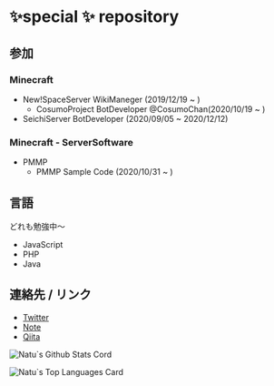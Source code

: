 # **✨special ✨ repository**

## 参加
### Minecraft
 - New!SpaceServer WikiManeger (2019/12/19 ~ )
    - CosumoProject BotDeveloper @CosumoChan(2020/10/19 ~ )
 - SeichiServer BotDeveloper (2020/09/05 ~ 2020/12/12)
### Minecraft - ServerSoftware
 - PMMP
    - PMMP Sample Code (2020/10/31 ~ )

## 言語
どれも勉強中～
 - JavaScript
 - PHP
 - Java

## 連絡先 / リンク
- [Twitter](https://twitter.com/Meru__92?s=09)
- [Note](https://note.com/sqmeru)
- [Qiita](https://qiita.com/sqmeru)

![Natu`s Github Stats Cord](https://github-readme-stats.vercel.app/api?username=Merutan&show_icons=true&count_private=true&theme=midnight-purple)

![Natu`s Top Languages Card](https://github-readme-stats.vercel.app/api/top-langs/?username=Merutan&layout=compact&theme=midnight-purple)
